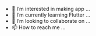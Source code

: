 <!-- - 👋 Hi, I’m @Naawaal -->
- 👀 I’m interested in making app ...
- 🌱 I’m currently learning Flutter ...
- 💞️ I’m looking to collaborate on ...
- 📫 How to reach me ...

<!---
Naawaal/Naawaal is a ✨ special ✨ repository because its `README.md` (this file) appears on your GitHub profile.
You can click the Preview link to take a look at your changes.
--->
